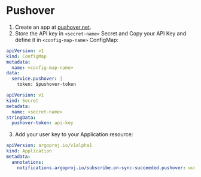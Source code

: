 # Pushover

1. Create an app at [pushover.net](https://pushover.net/apps/build).
2. Store the API key in `<secret-name>` Secret and Copy your API Key and define it in `<config-map-name>` ConfigMap:

```yaml
apiVersion: v1
kind: ConfigMap
metadata:
  name: <config-map-name>
data:
  service.pushover: |
    token: $pushover-token
```

```yaml
apiVersion: v1
kind: Secret
metadata:
  name: <secret-name>
stringData:
  pushover-token: api-key
```

3. Add your user key to your Application resource:

```yaml
apiVersion: argoproj.io/v1alpha1
kind: Application
metadata:
  annotations:
    notifications.argoproj.io/subscribe.on-sync-succeeded.pushover: uumy8u4owy7bgkapp6mc5mvhfsvpcd
```
